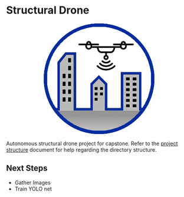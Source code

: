# Structural Drone

<p align="center">
  <img width="300" height="300" src="https://github.com/djcopley/structural-drone/blob/master/assets/logo.png">
</p>

Autonomous structural drone project for capstone. Refer to the 
[project structure](https://github.com/djcopley/structural-drone/blob/master/docs/project-layout.md) document for 
help regarding the directory structure.

## Next Steps
- Gather Images
- Train YOLO net
